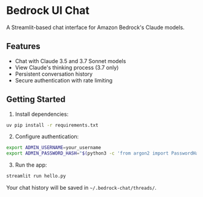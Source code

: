 # Bedrock UI Chat

A Streamlit-based chat interface for Amazon Bedrock's Claude models.

## Features
- Chat with Claude 3.5 and 3.7 Sonnet models
- View Claude's thinking process (3.7 only)
- Persistent conversation history
- Secure authentication with rate limiting

## Getting Started

1. Install dependencies:
```bash
uv pip install -r requirements.txt
```

2. Configure authentication:
```bash
export ADMIN_USERNAME=your_username
export ADMIN_PASSWORD_HASH="$(python3 -c 'from argon2 import PasswordHasher; print(PasswordHasher().hash("your_password"))')"
```

3. Run the app:
```bash
streamlit run hello.py
```

Your chat history will be saved in `~/.bedrock-chat/threads/`.